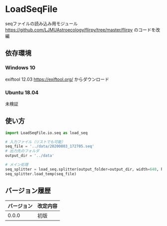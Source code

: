 # LoadSeqFile
seqファイルの読み込み用モジュール
https://github.com/LJMUAstroecology/flirpy/tree/master/flirpy のコードを改編

## 依存環境
### Windows 10
exiftool 12.03
https://exiftool.org/ からダウンロード

### Ubuntu 18.04

未検証

## 使い方
```python
import LoadSeqFile.io.seq as load_seq

# 入力ファイル（リストでも可能）
seq_file = '../data/20200803_172705.seq'
# 出力先のフォルダ
output_dir = '../data'

# メイン処理
seq_splitter = load_seq.splitter(output_folder=output_dir, width=640, height=480)
seq_splitter.load_temp(seq_file)
```




## バージョン履歴

| バージョン | 改定内容 |
| ---------- | -------- |
| 0.0.0      | 初版     |

